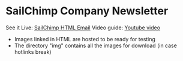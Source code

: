 # SailChimp Company Newsletter

See it Live: [SailChimp HTML Email](https://johnisadev.github.io/html-email-examples/Newsletters/SailChimp/index.html)
Video guide: [Youtube video](https://www.youtube.com/watch?v=AKdoVCzMvPM)


* Images linked in HTML are hosted to be ready for testing
* The directory "img" contains all the images for download (in case hotlinks break)
